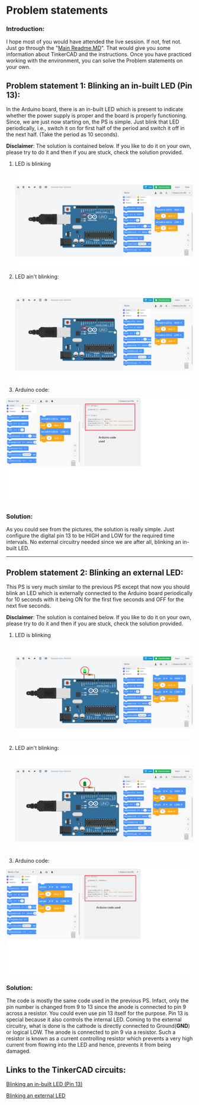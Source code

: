 # Problem statements #

### Introduction: 

I hope most of you would have attended the live session. If not, fret not. Just go through the "[Main Readme.MD](https://github.com/CFI-Electronics-Club/TinkerCAD_Arduino/blob/main/README.md)". That would give you some information about TinkerCAD and the instructions. Once you have practiced working with the environment, you can solve the Problem statements on your own.

## Problem statement 1: Blinking an in-built LED (Pin 13):

In the Arduino board, there is an in-built LED which is present to indicate whether the power supply is proper and the board is properly functioning. Since, we are just now starting on, the PS is simple. Just blink that LED periodically, i.e., switch it on for first half of the period and switch it off in the next half. (Take the period as 10 seconds). 

**Disclaimer**: The solution is contained below. If you like to do it on your own, please try to do it and then if you are stuck, check the solution provided. 

1. LED is blinking
![temp](https://github.com/CFI-Electronics-Club/TinkerCAD_Arduino/blob/main/images/p1(1).jpg)

2. LED ain't blinking:
![temp](https://github.com/CFI-Electronics-Club/TinkerCAD_Arduino/blob/main/images/p1(2).jpg)

3. Arduino code:

![temp](https://github.com/CFI-Electronics-Club/TinkerCAD_Arduino/blob/main/images/p1(3).jpg)

### Solution:
As you could see from the pictures, the solution is really simple. Just configure the digital pin 13 to be HIGH and LOW for the required time intervals. No external circuitry needed since we are after all, blinking an in-built LED.

_________________________________________________________________________________________________________________________________________________________________________________

## Problem statement 2: Blinking an external LED:

This PS is very much similar to the previous PS except that now you should blink an LED which is externally connected to the Arduino board periodically for 10 seconds with it being ON for the first five seconds and OFF for the next five seconds.

**Disclaimer**: The solution is contained below. If you like to do it on your own, please try to do it and then if you are stuck, check the solution provided.

1. LED is blinking
![temp](https://github.com/CFI-Electronics-Club/TinkerCAD_Arduino/blob/main/images/p2(1).jpg)

2. LED ain't blinking:
![temp](https://github.com/CFI-Electronics-Club/TinkerCAD_Arduino/blob/main/images/p2(2).jpg)

3. Arduino code:

![temp](https://github.com/CFI-Electronics-Club/TinkerCAD_Arduino/blob/main/images/p2(3).jpg)

### Solution:
The code is mostly the same code used in the previous PS. Infact, only the pin number is changed from 9 to 13 since the anode is connected to pin 9 across a resistor. You could even use pin 13 itself for the purpose. Pin 13 is special because it also controls the internal LED. Coming to the external circuitry, what is done is the cathode is directly connected to Ground(**GND**) or logical LOW. The anode is connected to pin 9 via a resistor. Such a resistor is known as a current controlling resistor which prevents a very high current from flowing into the LED and hence, prevents it from being damaged.

## Links to the TinkerCAD circuits:

[Blinking an in-built LED (Pin 13)](https://www.tinkercad.com/things/buVfr3nr1CD-blinking-an-in-built-led/editel?sharecode=ANGtTLGq9eGByxeh_qvNuvi1ZTnO_AKegXDY-5uDa-s)

[Blinking an external LED](https://www.tinkercad.com/things/gkocusjLsds-blinking-an-external-led/editel?sharecode=cVtirfTHw1lSKSDOYF22_H1mT32WZrt19SsBkdlDRAs)

